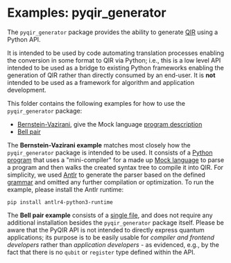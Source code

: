 # Examples: pyqir_generator

The `pyqir_generator` package provides the ability to generate [QIR](https://github.com/qir-alliance/qir-spec) using a Python API.

It is intended to be used by code automating translation processes enabling the conversion in some format to QIR via Python; i.e., this is a low level API intended to be used as a bridge to existing Python frameworks enabling the generation of QIR rather than directly consumed by an end-user. It is **not** intended to be used as a framework for algorithm and application development.

This folder contains the following examples for how to use the `pyqir_generator` package:

- [Bernstein-Vazirani](https://github.com/qir-alliance/pyqir/tree/main/examples/generator/mock_to_qir.py), give the Mock language [program description](https://github.com/qir-alliance/pyqir/tree/main/examples/generator/bernstein_vazirani.txt)  
- [Bell pair](https://github.com/qir-alliance/pyqir/tree/main/examples/generator/bell_pair.py)

The **Bernstein-Vazirani example** matches most closely how the `pyqir_generator` package is intended to be used. It consists of a [Python program](https://github.com/qir-alliance/pyqir/tree/main/examples/generator/mock_to_qir.py) that uses a "mini-compiler" for a made up [Mock language](https://github.com/qir-alliance/pyqir/tree/main/examples/generator/mock_language) to parse a program and then walks the created syntax tree to compile it into QIR.
For simplicity, we used [Antlr](https://www.antlr.org/) to generate the parser based on the defined [grammar](https://github.com/qir-alliance/pyqir/tree/main/examples/generator/mock_language/MockLanguage.g4) and omitted any further compilation or optimization. To run the example, please install the Antlr runtime:
```
pip install antlr4-python3-runtime
```

The **Bell pair example** consists of a [single file](https://github.com/qir-alliance/pyqir/tree/main/examples/generator/bell_pair.py), and does not require any additional installation besides the `pyqir_generator` package itself. Please be aware that the PyQIR API is not intended to directly express quantum applications; its purpose is to be easily usable for *compiler and frontend developers* rather than *application developers* - as evidenced, e.g., by the fact that there is no `qubit` or `register` type defined within the API.